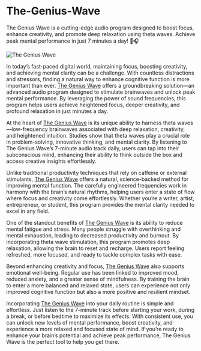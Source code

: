 # The-Genius-Wave
The Genius Wave is a cutting-edge audio program designed to boost focus, enhance creativity, and promote deep relaxation using theta waves. Achieve peak mental performance in just 7 minutes a day! 🚀🎧

![The Genius Wave](https://buyersviews.com/wp-content/uploads/2025/02/The-Genius-wave-cover1.jpg)

In today’s fast-paced digital world, maintaining focus, boosting creativity, and achieving mental clarity can be a challenge. With countless distractions and stressors, finding a natural way to enhance cognitive function is more important than ever. [The Genius Wave](https://buyersviews.com/gewa) offers a groundbreaking solution—an advanced audio program designed to stimulate brainwaves and unlock peak mental performance. By leveraging the power of sound frequencies, this program helps users achieve heightened focus, deeper creativity, and profound relaxation in just minutes a day.

At the heart of [The Genius Wave](https://buyersviews.com/gewa) is its unique ability to harness theta waves—low-frequency brainwaves associated with deep relaxation, creativity, and heightened intuition. Studies show that theta waves play a crucial role in problem-solving, innovative thinking, and mental clarity. By listening to The Genius Wave’s 7-minute audio track daily, users can tap into their subconscious mind, enhancing their ability to think outside the box and access creative insights effortlessly.

Unlike traditional productivity techniques that rely on caffeine or external stimulants, [The Genius Wave](https://buyersviews.com/gewa) offers a natural, science-backed method for improving mental function. The carefully engineered frequencies work in harmony with the brain’s natural rhythms, helping users enter a state of flow where focus and creativity come effortlessly. Whether you’re a writer, artist, entrepreneur, or student, this program provides the mental clarity needed to excel in any field.

One of the standout benefits of [The Genius Wave](https://buyersviews.com/gewa) is its ability to reduce mental fatigue and stress. Many people struggle with overthinking and mental exhaustion, leading to decreased productivity and burnout. By incorporating theta wave stimulation, this program promotes deep relaxation, allowing the brain to reset and recharge. Users report feeling refreshed, more focused, and ready to tackle complex tasks with ease.

Beyond enhancing creativity and focus, [The Genius Wave](https://buyersviews.com/gewa) also supports emotional well-being. Regular use has been linked to improved mood, reduced anxiety, and a greater sense of mindfulness. By training the brain to enter a more balanced and relaxed state, users can experience not only improved cognitive function but also a more positive and resilient mindset.

Incorporating [The Genius Wave](https://buyersviews.com/gewa) into your daily routine is simple and effortless. Just listen to the 7-minute track before starting your work, during a break, or before bedtime to maximize its effects. With consistent use, you can unlock new levels of mental performance, boost creativity, and experience a more relaxed and focused state of mind. If you’re ready to enhance your brain’s potential and achieve peak performance, The Genius Wave is the perfect tool to help you get there.
